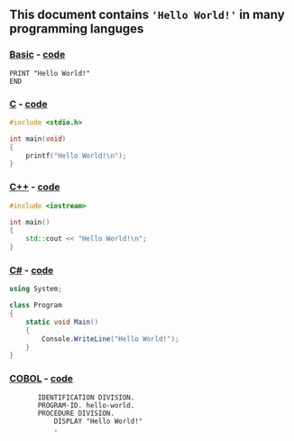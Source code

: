 ## This document contains ```'Hello World!'``` in many programming languges

### [Basic](https://en.wikipedia.org/wiki/BASIC) - [code](https://github.com/Coder-Here/hello-world-in-many-langs/blob/main/basic.bas)
```bas
PRINT "Hello World!"
END
```

### [C](https://en.wikipedia.org/wiki/C_(programming_language)) - [code](https://github.com/Coder-Here/hello-world-in-many-langs/blob/main/c.c)
```c
#include <stdio.h>

int main(void)
{
    printf("Hello World!\n");
}
```

### [C++](https://en.wikipedia.org/wiki/C%2B%2B) - [code](https://github.com/Coder-Here/hello-world-in-many-langs/blob/main/cpp.cpp)
```cpp
#include <iostream>

int main()
{
    std::cout << "Hello World!\n";
}
```

### [C#](https://en.wikipedia.org/wiki/C_Sharp_(programming_language)) - [code](https://github.com/Coder-Here/hello-world-in-many-langs/blob/main/c%23.cs)
```cs
using System;

class Program
{
    static void Main()
    {
        Console.WriteLine("Hello World!");
    }
}
```

### [COBOL](https://en.wikipedia.org/wiki/COBOL) - [code](https://github.com/Coder-Here/hello-world-in-many-langs/blob/main/cobol.cbl)
```cbl
       IDENTIFICATION DIVISION.
       PROGRAM-ID. hello-world.
       PROCEDURE DIVISION.
           DISPLAY "Hello World!"
           .
```

